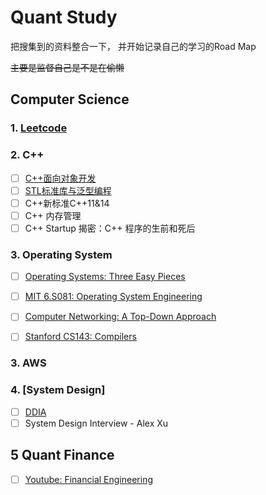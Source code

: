 # Quant Study

把搜集到的资料整合一下， 并开始记录自己的学习的Road Map

~~主要是监督自己是不是在偷懒~~

## Computer Science
### 1. [**Leetcode**](https://leetcode.com/GuG_Shadamu/)

### 2. **C++**

- [ ] [C++面向对象开发](https://www.youtube.com/playlist?list=PLRTJhCIMo8HOIpVXaaI_yqihTuSTPUcCy)
- [ ] [STL标准库与泛型编程 ](https://www.youtube.com/watch?v=Edcwv38c7d4&list=PLTcwR9j5y6W2Bf4S-qi0HBQlHXQVFoJrP)
- [ ] C++新标准C++11&14
- [ ] C++ 内存管理
- [ ] C++ Startup 揭密：C++ 程序的生前和死后

### 3. Operating System

- [ ] [Operating Systems: Three Easy Pieces](https://pages.cs.wisc.edu/~remzi/OSTEP/)
- [ ] [MIT 6.S081: Operating System Engineering](https://pdos.csail.mit.edu/6.828/2021/schedule.html)
- [ ] [Computer Networking: A Top-Down Approach](https://gaia.cs.umass.edu/kurose_ross/lectures.php)
- [ ] [Stanford CS143: Compilers](http://web.stanford.edu/class/cs143/)


### 3. AWS


### 4. [System Design]
- [ ] [DDIA](https://www.youtube.com/@ScottShiCS)
- [ ] System Design Interview - Alex Xu

## 5 Quant Finance

- [ ] [Youtube: Financial Engineering](https://www.youtube.com/watch?v=oX7iyvZsAak&list=PL6zzGYGhbWrMpjEKDtnrHWyIj-oVLKCYD&index=1)